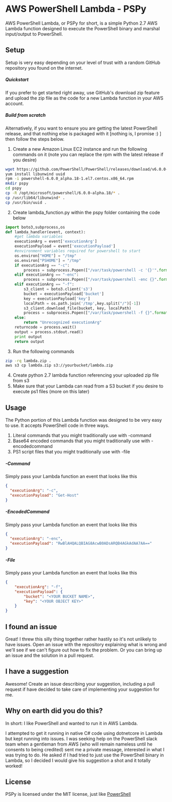 # AWS PowerShell Lambda - PSPy

AWS PowerShell Lambda, or PSPy for short, is a simple Python 2.7 AWS Lambda function designed to execute the PowerShell binary and marshal input/output to PowerShell.

## Setup
Setup is very easy depending on your level of trust with a random GitHub repository you found on the internet.

##### Quickstart
If you prefer to get started right away, use GitHub's download zip feature and upload the zip file as the code for a new Lambda function in your AWS account.

##### Build from scratch
Alternatively, if you want to ensure you are getting the latest PowerShell release, and that nothing else is packaged with it [nothing is, I promise :) ] then follow the steps below.
1. Create a new Amazon Linux EC2 instance and run the following commands on it (note you can replace the rpm with the latest release if you desire)
```sh
wget https://github.com/PowerShell/PowerShell/releases/download/v6.0.0-alpha.18/powershell-6.0.0_alpha.18-1.el7.centos.x86_64.rpm
yum install libunwind uuid
rpm -i powershell-6.0.0_alpha.18-1.el7.centos.x86_64.rpm
mkdir pspy
cd pspy
cp -R /opt/microsoft/powershell/6.0.0-alpha.18/* .
cp /usr/lib64/libunwind* .
cp /usr/bin/uuid .
```
2. Create lambda_function.py within the pspy folder containing the code below
```python
import boto3,subprocess,os
def lambda_handler(event, context):
    #get lambda variables
    executionArg = event['executionArg']
    executionPayload = event['executionPayload']
    #environment variables required for powershell to start
    os.environ["HOME"] = "/tmp"
    os.environ["PSHOME"] = "/tmp"
    if executionArg == "-c":
        process = subprocess.Popen(["/var/task/powershell -c '{}'".format(executionPayload)],stdout=subprocess.PIPE,stderr=subprocess.STDOUT,shell=True)
    elif executionArg == "-enc":
        process = subprocess.Popen(["/var/task/powershell -enc {}".format(executionPayload)],stdout=subprocess.PIPE,stderr=subprocess.STDOUT,shell=True)
    elif executionArg == "-f":
        s3_client = boto3.client('s3')
        bucket = executionPayload['bucket']
        key = executionPayload['key']
        localPath = os.path.join('/tmp',key.split("/")[-1])
        s3_client.download_file(bucket, key, localPath)
        process = subprocess.Popen(["/var/task/powershell -f {}".format(localPath)],stdout=subprocess.PIPE,stderr=subprocess.STDOUT,shell=True)
    else:
        return "Unrecognized executionArg"
    returncode = process.wait()
    output = process.stdout.read()
    print output
    return output
```
3. Run the following commands
```sh
zip -rq lambda.zip .
aws s3 cp lambda.zip s3://yourbucket/lambda.zip
```
4. Create python 2.7 lambda function referencing your uploaded zip file from s3
5. Make sure that your Lambda can read from a S3 bucket if you desire to execute ps1 files (more on this later)

## Usage
The Python portion of this Lambda function was designed to be very easy to use. It accepts PowerShell code in three ways.
1. Literal commands that you might traditionally use with -command
2. Base64 encoded commands that you might traditionally use with -encodedcommand
3. PS1 script files that you might traditionally use with -file

##### -Command
Simply pass your Lambda function an event that looks like this
```json
{
  "executionArg": "-c",
  "executionPayload": "Get-Host"
}
```

##### -EncodedCommand
Simply pass your Lambda function an event that looks like this
```json
{
  "executionArg": "-enc",
  "executionPayload": "RwBlAHQALQBIAG8AcwB0ADsARQB4AGkAdAA7AA=="
}
```

##### -File
Simply pass your Lambda function an event that looks like this
```json
{
	"executionArg": "-f",
	"executionPayload": {
		"bucket": "<YOUR BUCKET NAME>",
		"key": "<YOUR OBJECT KEY>"
	}
}
```

## I found an issue
Great! I threw this silly thing together rather hastily so it's not unlikely to have issues. Open an issue with the repository explaining what is wrong and we'll see if we can't figure out how to fix the problem. Or you can bring up an issue and the solution in a pull request.

## I have a suggestion
Awesome! Create an issue describing your suggestion, including a pull request if have decided to take care of implementing your suggestion for me.

## Why on earth did you do this?
In short: I like PowerShell and wanted to run it in AWS Lambda.

I attempted to get it running in native C# code using dotnetcore in Lambda but kept running into issues. I was seeking help on the PowerShell slack team when a gentleman from AWS (who will remain nameless until he consents to being credited) sent me a private message, interested in what I was trying to do. He asked if I had tried to just use the PowerShell binary in Lambda, so I decided I would give his suggestion a shot and it totally worked!

## License
PSPy is licensed under the MIT license, just like [PowerShell](https://github.com/PowerShell/PowerShell/blob/master/LICENSE.txt)

